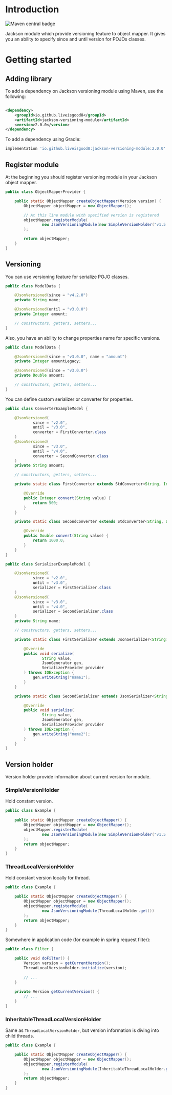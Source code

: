 Introduction
================================================
![Maven central badge](https://img.shields.io/maven-central/v/io.github.liveisgood8/jackson-versioning-module)

Jackson module which provide versioning feature to object mapper. It gives you an ability to specify since and until
version for POJOs classes.

Getting started
================================================

## Adding library

To add a dependency on Jackson versioning module using Maven, use the following:

```xml

<dependency>
    <groupId>io.github.liveisgood8</groupId>
    <artifactId>jackson-versioning-module</artifactId>
    <version>2.0.0</version>
</dependency>
```

To add a dependency using Gradle:

```groovy
implementation 'io.github.liveisgood8:jackson-versioning-module:2.0.0'
```

## Register module

At the beginning you should register versioning module in your Jackson object mapper.

```java
public class ObjectMapperProvider {

    public static ObjectMapper createObjectMapper(Version version) {
        ObjectMapper objectMapper = new ObjectMapper();

        // At this line module with specified version is registered
        objectMapper.registerModule(
                new JsonVersioningModule(new SimpleVersionHolder("v1.5.0"))
        );

        return objectMapper;
    }
}
```

## Versioning

You can use versioning feature for serialize POJO classes.

```java
public class ModelData {

    @JsonVersioned(since = "v4.2.0")
    private String name;

    @JsonVersioned(until = "v3.0.0")
    private Integer amount;

    // constructors, getters, setters...
}
```

Also, you have an ability to change properties name for specific versions.

```java
public class ModelData {

    @JsonVersioned(since = "v3.0.0", name = "amount")
    private Integer amountLegacy;

    @JsonVersioned(since = "v3.0.0")
    private Double amount;

    // constructors, getters, setters...
}
```

You can define custom serializer or converter for properties.

```java
public class ConverterExampleModel {

    @JsonVersioned(
            since = "v2.0",
            until = "v3.0",
            converter = FirstConverter.class
    )
    @JsonVersioned(
            since = "v3.0",
            until = "v4.0",
            converter = SecondConverter.class
    )
    private String amount;

    // constructors, getters, setters...

    private static class FirstConverter extends StdConverter<String, Integer> {

        @Override
        public Integer convert(String value) {
            return 500;
        }
    }

    private static class SecondConverter extends StdConverter<String, Double> {

        @Override
        public Double convert(String value) {
            return 1000.0;
        }
    }
}

public class SerializerExampleModel {

    @JsonVersioned(
            since = "v2.0",
            until = "v3.0",
            serializer = FirstSerializer.class
    )
    @JsonVersioned(
            since = "v3.0",
            until = "v4.0",
            serializer = SecondSerializer.class
    )
    private String name;

    // constructors, getters, setters...

    private static class FirstSerializer extends JsonSerializer<String> {

        @Override
        public void serialize(
                String value,
                JsonGenerator gen,
                SerializerProvider provider
        ) throws IOException {
            gen.writeString("name1");
        }
    }

    private static class SecondSerializer extends JsonSerializer<String> {

        @Override
        public void serialize(
                String value,
                JsonGenerator gen,
                SerializerProvider provider
        ) throws IOException {
            gen.writeString("name2");
        }
    }
}
```

## Version holder

Version holder provide information about current version for module.

### SimpleVersionHolder

Hold constant version.

```java
public class Example {
    
    public static ObjectMapper createObjectMapper() {
        ObjectMapper objectMapper = new ObjectMapper();
        objectMapper.registerModule(
                new JsonVersioningModule(new SimpleVersionHolder("v1.5.0"))
        );
        return objectMapper;
    }
}
```

### ThreadLocalVersionHolder

Hold constant version locally for thread.

```java
public class Example {

    public static ObjectMapper createObjectMapper() {
        ObjectMapper objectMapper = new ObjectMapper();
        objectMapper.registerModule(
                new JsonVersioningModule(ThreadLocalHolder.get())
        );
        return objectMapper;
    }
}
```

Somewhere in application code (for example in spring request filter):
```java
public class Filter {

    public void doFilter() {
        Version version = getCurrentVersion();
        ThreadLocalVersionHolder.initialize(version);
        
        // ...
    }
    
    private Version getCurrentVersion() {
        // ...
    }
}
```

### InheritableThreadLocalVersionHolder

Same as `ThreadLocalVersionHolder`, but version information is diving into child threads.

```java
public class Example {

    public static ObjectMapper createObjectMapper() {
        ObjectMapper objectMapper = new ObjectMapper();
        objectMapper.registerModule(
                new JsonVersioningModule(InheritableThreadLocalHolder.get())
        );
        return objectMapper;
    }
}
```